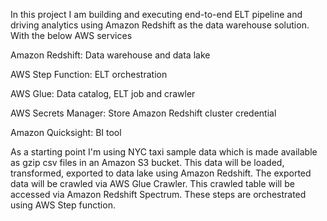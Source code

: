 In this project I am building and executing end-to-end ELT pipeline and driving analytics using Amazon Redshift as the data warehouse solution. With the below AWS services

Amazon Redshift: Data warehouse and data lake

AWS Step Function: ELT orchestration

AWS Glue: Data catalog, ELT job and crawler

AWS Secrets Manager: Store Amazon Redshift cluster credential

Amazon Quicksight: BI tool

As a starting point I'm using NYC taxi sample data which is made available as gzip csv files in an Amazon S3 bucket. This data will be loaded, transformed, exported to data lake using Amazon Redshift. The exported data will be crawled via AWS Glue Crawler. This crawled table will be accessed via Amazon Redshift Spectrum. These steps are orchestrated using AWS Step function.


